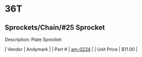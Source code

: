 # 36T
## Sprockets/Chain/#25 Sprocket
Description: 	Plate Sprocket 

| Vendor | Andymark | 
| Part # | [am-0234](http://www.andymark.com/Sprocket-p/am-0234.htm) | 
| Unit Price | $11.00 | 
